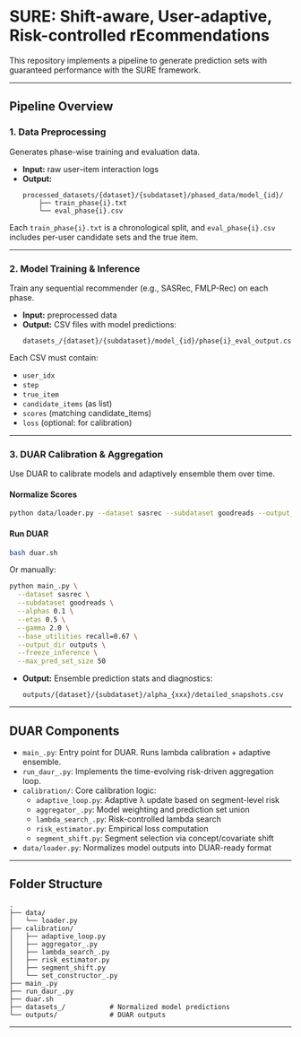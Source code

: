 

# SURE: Shift-aware, User-adaptive, Risk-controlled rEcommendations

This repository implements a pipeline to generate prediction sets with guaranteed performance with the SURE framework.

---

## Pipeline Overview

### 1. **Data Preprocessing**
Generates phase-wise training and evaluation data.

- **Input:** raw user–item interaction logs  
- **Output:**  
  ```
  processed_datasets/{dataset}/{subdataset}/phased_data/model_{id}/
      ├── train_phase{i}.txt
      └── eval_phase{i}.csv
  ```

Each `train_phase{i}.txt` is a chronological split, and `eval_phase{i}.csv` includes per-user candidate sets and the true item.

---

### 2. **Model Training & Inference**
Train any sequential recommender (e.g., SASRec, FMLP-Rec) on each phase.

- **Input:** preprocessed data  
- **Output:** CSV files with model predictions:
  ```
  datasets_/{dataset}/{subdataset}/model_{id}/phase{i}_eval_output.csv
  ```

Each CSV must contain:
- `user_idx`
- `step`
- `true_item`
- `candidate_items` (as list)
- `scores` (matching candidate_items)
- `loss` (optional: for calibration)

---

### 3. **DUAR Calibration & Aggregation**
Use DUAR to calibrate models and adaptively ensemble them over time.

####  Normalize Scores
```bash
python data/loader.py --dataset sasrec --subdataset goodreads --output_root datasets_
```

####  Run DUAR
```bash
bash duar.sh
```

Or manually:
```bash
python main_.py \
  --dataset sasrec \
  --subdataset goodreads \
  --alphas 0.1 \
  --etas 0.5 \
  --gamma 2.0 \
  --base_utilities recall=0.67 \
  --output_dir outputs \
  --freeze_inference \
  --max_pred_set_size 50
```

- **Output:** Ensemble prediction stats and diagnostics:
  ```
  outputs/{dataset}/{subdataset}/alpha_{xxx}/detailed_snapshots.csv
  ```

---

##  DUAR Components

- `main_.py`: Entry point for DUAR. Runs lambda calibration + adaptive ensemble.
- `run_daur_.py`: Implements the time-evolving risk-driven aggregation loop.
- `calibration/`: Core calibration logic:
  - `adaptive_loop.py`: Adaptive λ update based on segment-level risk
  - `aggregator_.py`: Model weighting and prediction set union
  - `lambda_search_.py`: Risk-controlled lambda search
  - `risk_estimator.py`: Empirical loss computation
  - `segment_shift.py`: Segment selection via concept/covariate shift
- `data/loader.py`: Normalizes model outputs into DUAR-ready format

---

## Folder Structure

```
.
├── data/
│   └── loader.py
├── calibration/
│   ├── adaptive_loop.py
│   ├── aggregator_.py
│   ├── lambda_search_.py
│   ├── risk_estimator.py
│   ├── segment_shift.py
│   └── set_constructor_.py
├── main_.py
├── run_daur_.py
├── duar.sh
├── datasets_/           # Normalized model predictions
└── outputs/             # DUAR outputs
```

---

